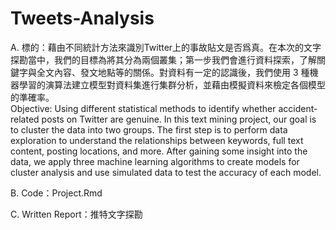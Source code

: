 # Tweets-Analysis
A. 標的：藉由不同統計方法來識別Twitter上的事故貼文是否爲真。在本次的文字探勘當中，我們的目標為將其分為兩個叢集；第一步我們會進行資料探索，了解關鍵字與全文內容、發文地點等的關係。對資料有一定的認識後，我們使用 3 種機器學習的演算法建立模型對資料集進行集群分析，並藉由模擬資料來檢定各個模型的準確率。  
   Objective: Using different statistical methods to identify whether accident-related posts on Twitter are genuine. In this text mining project, our goal is to cluster the data into two groups. The first step is to perform data exploration to understand the relationships between keywords, full text content, posting locations, and more. After gaining some insight into the data, we apply three machine learning algorithms to create models for cluster analysis and use simulated data to test the accuracy of each model.
   
B. Code：Project.Rmd

C. Written Report：推特文字探勘
